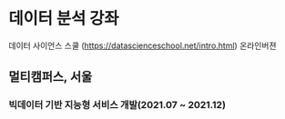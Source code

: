 ﻿# 데이터 분석 강좌
데이터 사이언스 스쿨 (https://datascienceschool.net/intro.html) 온라인버젼 

## 멀티캠퍼스, 서울
### 빅데이터 기반 지능형 서비스 개발(2021.07 ~ 2021.12)

